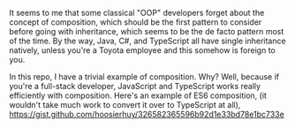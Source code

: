 It seems to me that some classical "OOP" developers forget about the concept of composition, which should be the first pattern to consider before going with inheritance, which seems to be the de facto pattern most of the time.  By the way, Java, C#, and TypeScript all have single inheritance natively, unless you're a Toyota employee and this somehow is foreign to you.

In this repo, I have a trivial example of composition.  Why?  Well, because if you're a full-stack developer, JavaScript and TypeScript works really efficiently with composition.  Here's an example of ES6 composition, (it wouldn't take much work to convert it over to TypeScript at all), https://gist.github.com/hoosierhuy/326582365596b92d1e33bd78e1bc733e
